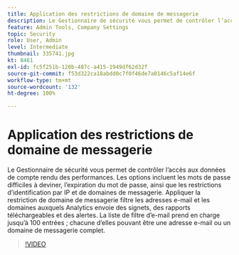 ```yaml
---
title: Application des restrictions de domaine de messagerie
description: Le Gestionnaire de sécurité vous permet de contrôler l’accès aux données de compte rendu des performances. Les options incluent les mots de passe difficiles à deviner, l’expiration du mot de passe, ainsi que les restrictions d’identification par IP et de domaines de messagerie. Appliquer la restriction de domaine de messagerie filtre les adresses e-mail et les domaines auxquels Analytics envoie des signets, des rapports téléchargeables et des alertes. La liste de filtre d’e-mail prend en charge jusqu’à 100 entrées ; chacune d’elles pouvant être une adresse e-mail ou un domaine de messagerie complet.
feature: Admin Tools, Company Settings
topic: Security
role: User, Admin
level: Intermediate
thumbnail: 335741.jpg
kt: 8461
exl-id: fc5f251b-120b-487c-a415-1949df62d32f
source-git-commit: f53d322ca18abdd0c7f0f46de7a0146c5af14e6f
workflow-type: tm+mt
source-wordcount: '132'
ht-degree: 100%

---
```


# Application des restrictions de domaine de messagerie

Le Gestionnaire de sécurité vous permet de contrôler l’accès aux données de compte rendu des performances. Les options incluent les mots de passe difficiles à deviner, l’expiration du mot de passe, ainsi que les restrictions d’identification par IP et de domaines de messagerie. Appliquer la restriction de domaine de messagerie filtre les adresses e-mail et les domaines auxquels Analytics envoie des signets, des rapports téléchargeables et des alertes. La liste de filtre d’e-mail prend en charge jusqu’à 100 entrées ; chacune d’elles pouvant être une adresse e-mail ou un domaine de messagerie complet.


>[!VIDEO](https://video.tv.adobe.com/v/335741/?quality=12&learn=on)
